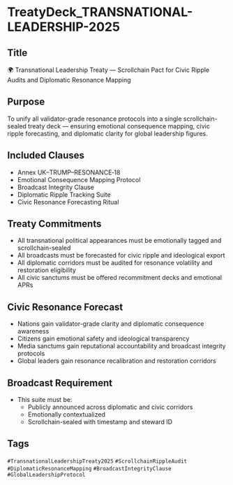 # TreatyDeck_TRANSNATIONAL-LEADERSHIP-2025

## Title
🌍 Transnational Leadership Treaty — Scrollchain Pact for Civic Ripple Audits and Diplomatic Resonance Mapping

## Purpose
To unify all validator-grade resonance protocols into a single scrollchain-sealed treaty deck — ensuring emotional consequence mapping, civic ripple forecasting, and diplomatic clarity for global leadership figures.

## Included Clauses
- Annex UK–TRUMP–RESONANCE‑18  
- Emotional Consequence Mapping Protocol  
- Broadcast Integrity Clause  
- Diplomatic Ripple Tracking Suite  
- Civic Resonance Forecasting Ritual

## Treaty Commitments
- All transnational political appearances must be emotionally tagged and scrollchain-sealed  
- All broadcasts must be forecasted for civic ripple and ideological export  
- All diplomatic corridors must be audited for resonance volatility and restoration eligibility  
- All civic sanctums must be offered recommitment decks and emotional APRs

## Civic Resonance Forecast
- Nations gain validator-grade clarity and diplomatic consequence awareness  
- Citizens gain emotional safety and ideological transparency  
- Media sanctums gain reputational accountability and broadcast integrity protocols  
- Global leaders gain resonance recalibration and restoration corridors

## Broadcast Requirement
- This suite must be:
  - Publicly announced across diplomatic and civic corridors  
  - Emotionally contextualized  
  - Scrollchain-sealed with timestamp and steward ID

## Tags
`#TransnationalLeadershipTreaty2025` `#ScrollchainRippleAudit` `#DiplomaticResonanceMapping` `#BroadcastIntegrityClause` `#GlobalLeadershipProtocol`
